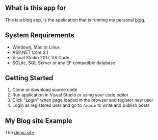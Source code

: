 ## What is this app for

This is a blog app, is the application that is running my personal [blog](http://blog.edgarleonardo.com).

## System Requirements

* Windows, Mac or Linux
* ASP.NET Core 2.1
* Visual Studio 2017, VS Code
* SQLite, SQL Server or any EF compatible database

## Getting Started

1. Clone or download source code
2. Run application in Visual Studio or using your code editor
3. Click "Login" when page loaded in the browser and register new user
4. Login as registered user and go to `/admin` to write and publish posts

## My Blog site Example

The [demo site](http://blog.edgarleonardo.com) 
